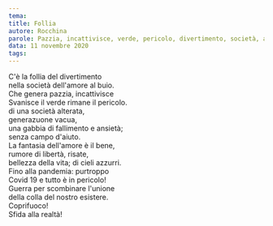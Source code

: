 ```yaml
---
tema:
title: Follia
autore: Rocchina
parole: Pazzia, incattivisce, verde, pericolo, divertimento, società, amore, buio
data: 11 novembre 2020
tags: 
---
```



C'è la  follia  del divertimento  
nella società dell'amore al buio.  
Che genera pazzia, incattivisce  
Svanisce il verde rimane il pericolo.  
di una società alterata,  
generazuone vacua,  
una gabbia di fallimento e ansietà;  
senza campo d'aiuto.   
La fantasia dell'amore è il bene,  
rumore di libertà, risate,  
bellezza della vita; di cieli azzurri.  
Fino alla  pandemia: purtroppo  
Covid 19 e tutto è in pericolo!  
Guerra per scombinare  l'unione   
della colla del nostro esistere.  
Coprifuoco!  
Sfida alla  realtà!  

